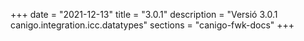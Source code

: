 +++
date        = "2021-12-13"
title       = "3.0.1"
description = "Versió 3.0.1 canigo.integration.icc.datatypes"
sections    = "canigo-fwk-docs"
+++